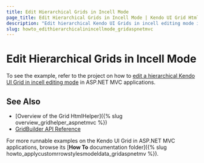 ```yaml
---
title: Edit Hierarchical Grids in Incell Mode
page_title: Edit Hierarchical Grids in Incell Mode | Kendo UI Grid HtmlHelper
description: "Edit hierarchical Kendo UI Grids in incell editing mode in ASP.NET MVC applications."
slug: howto_edithierarchicalinincellmode_gridaspnetmvc
---
```


# Edit Hierarchical Grids in Incell Mode

To see the example, refer to the project on how to [edit a hierarchical Kendo UI Grid in incell editing mode](https://github.com/telerik/ui-for-aspnet-mvc-examples/tree/master/grid/grid-ajax-hierarchy-incell-edititng) in ASP.NET MVC applications.

## See Also

* [Overview of the Grid HtmlHelper]({% slug overview_gridhelper_aspnetmvc %})
* [GridBuilder API Reference](http://docs.telerik.com/kendo-ui/api/Kendo.Mvc.UI.Fluent/GridBuilder)

For more runnable examples on the Kendo UI Grid in ASP.NET MVC applications, browse its [**How To** documentation folder]({% slug howto_applycustomrrowstylesmodeldata_gridaspnetmv %}).
